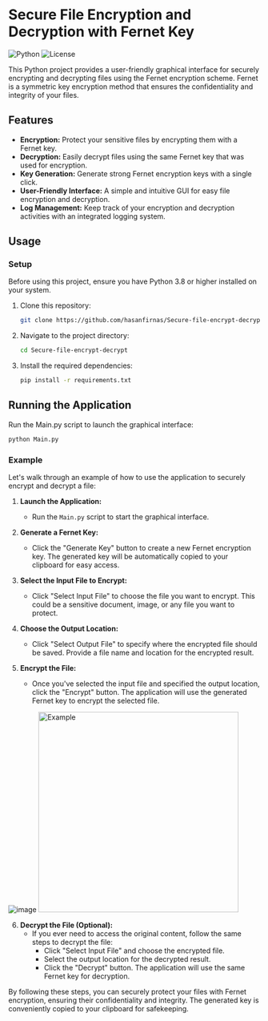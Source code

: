 # Secure File Encryption and Decryption with Fernet Key

![Python](https://img.shields.io/badge/Python-3.8%2B-blue)
![License](https://img.shields.io/badge/License-MIT-green)

This Python project provides a user-friendly graphical interface for securely encrypting and decrypting files using the Fernet encryption scheme. Fernet is a symmetric key encryption method that ensures the confidentiality and integrity of your files.

## Features

- **Encryption:** Protect your sensitive files by encrypting them with a Fernet key.
- **Decryption:** Easily decrypt files using the same Fernet key that was used for encryption.
- **Key Generation:** Generate strong Fernet encryption keys with a single click.
- **User-Friendly Interface:** A simple and intuitive GUI for easy file encryption and decryption.
- **Log Management:** Keep track of your encryption and decryption activities with an integrated logging system.

## Usage

### Setup

Before using this project, ensure you have Python 3.8 or higher installed on your system.

1. Clone this repository:

   ```bash
   git clone https://github.com/hasanfirnas/Secure-file-encrypt-decrypt.git
    ```
2. Navigate to the project directory:

    ```bash
   cd Secure-file-encrypt-decrypt
    ```
3. Install the required dependencies:

   ```bash
   pip install -r requirements.txt
   ```
## Running the Application

Run the Main.py script to launch the graphical interface:

   ```bash
   python Main.py
   ```

### Example

Let's walk through an example of how to use the application to securely encrypt and decrypt a file:

1. **Launch the Application:**
   - Run the `Main.py` script to start the graphical interface.

2. **Generate a Fernet Key:**
   - Click the "Generate Key" button to create a new Fernet encryption key. The generated key will be automatically copied to your clipboard for easy access.

3. **Select the Input File to Encrypt:**
   - Click "Select Input File" to choose the file you want to encrypt. This could be a sensitive document, image, or any file you want to protect.

4. **Choose the Output Location:**
   - Click "Select Output File" to specify where the encrypted file should be saved. Provide a file name and location for the encrypted result.

5. **Encrypt the File:**
   - Once you've selected the input file and specified the output location, click the "Encrypt" button. The application will use the generated Fernet key to encrypt the selected file.

![image](https://github.com/hasanfirnas/Secure-file-encrypt-decrypt/assets/63351774/f35e1fa4-7cd7-49c0-ad87-a08336c2c13d)
<img src="https://github.com/hasanfirnas/Secure-file-encrypt-decrypt/assets/63351774/f35e1fa4-7cd7-49c0-ad87-a08336c2c13d" width="400" alt="Example">

6. **Decrypt the File (Optional):**
   - If you ever need to access the original content, follow the same steps to decrypt the file:
     - Click "Select Input File" and choose the encrypted file.
     - Select the output location for the decrypted result.
     - Click the "Decrypt" button. The application will use the same Fernet key for decryption.

By following these steps, you can securely protect your files with Fernet encryption, ensuring their confidentiality and integrity. The generated key is conveniently copied to your clipboard for safekeeping.
